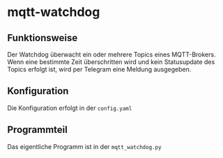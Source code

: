 # mqtt-watchdog

## Funktionsweise
Der Watchdog überwacht ein oder mehrere Topics eines MQTT-Brokers. Wenn eine bestimmte Zeit überschritten wird und kein Statusupdate des Topics erfolgt ist, wird per Telegram eine Meldung ausgegeben.

## Konfiguration
Die Konfiguration erfolgt in der ```config.yaml``` 

## Programmteil
Das eigentliche Programm ist in der ```mqtt_watchdog.py```
